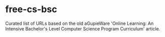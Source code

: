# free-cs-bsc

Curated list of URLs based on the old aGupieWare 'Online Learning: An Intensive Bachelor's Level Computer Science Program Curriculum' article.
